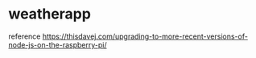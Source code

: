 # weatherapp
 
 reference 
 https://thisdavej.com/upgrading-to-more-recent-versions-of-node-js-on-the-raspberry-pi/

